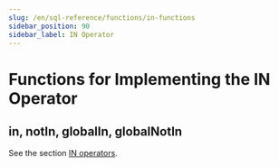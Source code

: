 ```yaml
---
slug: /en/sql-reference/functions/in-functions
sidebar_position: 90
sidebar_label: IN Operator
---
```


# Functions for Implementing the IN Operator

## in, notIn, globalIn, globalNotIn

See the section [IN operators](../../sql-reference/operators/in.md#select-in-operators).
